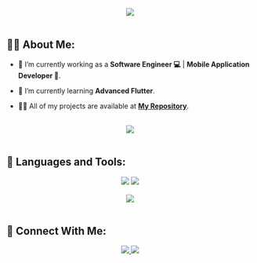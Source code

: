 <div align="center">
    <img src="https://readme-typing-svg.herokuapp.com/?font=Righteous&size=35&center=true&vCenter=true&width=500&height=70&duration=4000&lines=Hi+There!+👋;+I'm+Abdulziz+Shaban!+😎;" />
</div>

<br>

## 🙋‍♂️ About Me:

- 🔭 I’m currently working as a **Software Engineer 💻** | **Mobile Application Developer 📱**.

- 🌱 I’m currently learning **Advanced Flutter**.

- 👨‍💻 All of my projects are available at **[My Repository](https://github.com/AbdulazizShaban2003?tab=repositories)**.

<br>
<div align="center">
    <img src="https://user-images.githubusercontent.com/73097560/115834477-dbab4500-a447-11eb-908a-139a6edaec5c.gif" />
</div>
<br>

## 🚀 Languages and Tools:
<div align="center">
    <img src="https://skillicons.dev/icons?i=flutter,dart,firebase,cpp,java,python" />
    <img src="https://skillicons.dev/icons?i=github,androidstudio,vscode,figma,postman" /><br>
</div>

<br>
<div align="center">
    <img src="https://user-images.githubusercontent.com/73097560/115834477-dbab4500-a447-11eb-908a-139a6edaec5c.gif" />
</div>
<br>



## 🤝 Connect With Me:

<div align="center">
    <a href="https://www.linkedin.com/in/abdulaziz-shaban00/">
        <img src="https://img.shields.io/badge/LinkedIn-0077B5?style=for-the-badge&logo=linkedin&logoColor=white" target="_blank" />
    </a>
  <a href="mailto:abdelazizs983@gmail.com">
    <img src="https://img.shields.io/badge/Gmail-333333?style=for-the-badge&logo=gmail&logoColor=red" />
   
</div>

